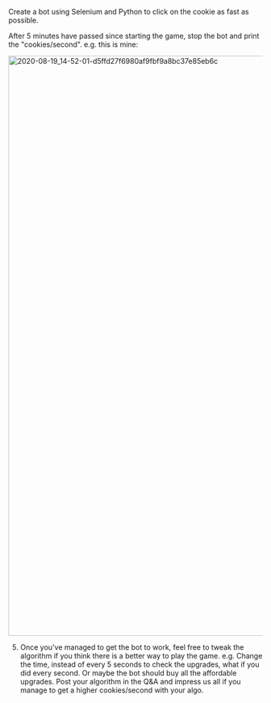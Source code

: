 Create a bot using Selenium and Python to click on the cookie as fast as possible.

 After 5 minutes have passed since starting the game, stop the bot and print the "cookies/second". e.g. this is mine:

<img width="1150" alt="2020-08-19_14-52-01-d5ffd27f6980af9fbf9a8bc37e85eb6c" src="https://github.com/user-attachments/assets/91dfc051-3ee6-4a50-a5ae-a400dfb0bad8">

5. Once you've managed to get the bot to work, feel free to tweak the algorithm if you think there is a better way to play the game. e.g. Change the time, instead of every 5 seconds to check the upgrades, what if you did every second. Or maybe the bot should buy all the affordable upgrades. Post your algorithm in the Q&A and impress us all if you manage to get a higher cookies/second with your algo.



